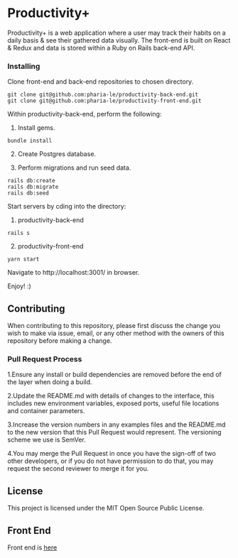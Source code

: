 
# Productivity+

Productivity+ is a web application where a user may track their habits on a daily basis & see their gathered data visually. The front-end is built on React & Redux and data is stored within a Ruby on Rails back-end API.

### Installing

Clone front-end and back-end repositories to chosen directory.

```
git clone git@github.com:pharia-le/productivity-back-end.git
git clone git@github.com:pharia-le/productivity-front-end.git
```

Within productivity-back-end, perform the following:

1) Install gems.

```
bundle install
```

2) Create Postgres database.

3) Perform migrations and run seed data.

```
rails db:create
rails db:migrate
rails db:seed
```

Start servers by cding into the directory:

1) productivity-back-end

```
rails s
```

2) productivity-front-end

```
yarn start
```

Navigate to http://localhost:3001/ in browser.

Enjoy! :)

## Contributing

When contributing to this repository, please first discuss the change you wish to make via issue, email, or any other method with the owners of this repository before making a change.

### Pull Request Process

1.Ensure any install or build dependencies are removed before the end of the layer when doing a build.

2.Update the README.md with details of changes to the interface, this includes new environment variables, exposed ports, useful file locations and container parameters.

3.Increase the version numbers in any examples files and the README.md to the new version that this Pull Request would represent. The versioning scheme we use is SemVer.

4.You may merge the Pull Request in once you have the sign-off of two other developers, or if you do not have permission to do that, you may request the second reviewer to merge it for you.

## License

This project is licensed under the MIT Open Source Public License.

## Front End

Front end is [here](https://github.com/pharia-le/productivity-front-end)